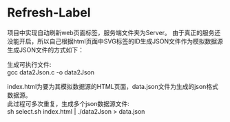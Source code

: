 # Refresh-Label

  <p>项目中实现自动刷新web页面标签，服务端文件夹为Server。
  由于真正的服务还没能开启，所以自己根据html页面中SVG标签的ID生成JSON文件作为模拟数据源
  生成JSON文件的方式如下：</p>
  
  生成可执行文件: <br />
  gcc data2Json.c -o data2Json   
  
  index.html为要为其模拟数据源的HTML页面，data.json文件为生成的json格式数据源。<br />此过程可多次重复，生成多个json数据源文件:</br>
  sh select.sh index.html | ./data2Json > data.json         
